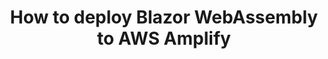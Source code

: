 ---
title: How to deploy Blazor WebAssembly to AWS Amplify
description: With ASP.NET Blazor WebAssembly (WASM) you can create .NET web applications that run completely inside of the browser sandbox. The published output of a Blazor WASM project are static files. Now that you can run .NET web applications without server-side code, you can deploy these applications to various static site hosts, such as AWS Amplify.
authorIds:
  - niels-swimberghe
href: https://swimburger.net/blog/dotnet/how-to-deploy-blazor-webassembly-to-aws-amplify
banner: "./banner.png"
platforms: 
  - .NET
  - ASP.NET
  - Blazor WebAssembly
categories: 
  - Amplify Console
  - Hosting
---